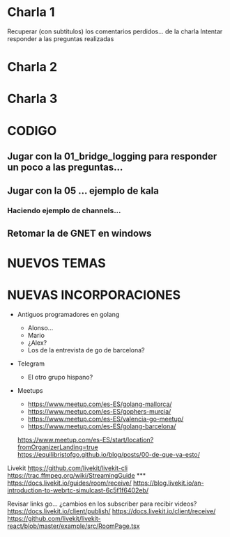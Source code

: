 # Charla 1
Recuperar (con subtitulos) los comentarios perdidos... de la charla
Intentar responder a las preguntas realizadas

# Charla 2

# Charla 3


# CODIGO


## Jugar con la 01_bridge_logging para responder un poco a las preguntas...
## Jugar con la 05 ... ejemplo de kala
### Haciendo ejemplo de channels...
## Retomar la de GNET en windows

# NUEVOS TEMAS


# NUEVAS INCORPORACIONES
- Antiguos programadores en golang
    - Alonso...
    - Mario
    - ¿Alex?
    - Los de la entrevista de go de barcelona?
- Telegram
    - El otro grupo  hispano?
- Meetups
    - https://www.meetup.com/es-ES/golang-mallorca/
    - https://www.meetup.com/es-ES/gophers-murcia/
    - https://www.meetup.com/es-ES/valencia-go-meetup/
    - https://www.meetup.com/es-ES/golang-barcelona/

    https://www.meetup.com/es-ES/start/location?fromOrganizerLanding=true 
    https://equilibristofgo.github.io/blog/posts/00-de-que-va-esto/



Livekit
    https://github.com/livekit/livekit-cli
    https://trac.ffmpeg.org/wiki/StreamingGuide
    *** https://docs.livekit.io/guides/room/receive/
    https://blog.livekit.io/an-introduction-to-webrtc-simulcast-6c5f1f6402eb/

Revisar links go... ¿cambios en los subscriber para recibir videos? 
    https://docs.livekit.io/client/publish/ 
    https://docs.livekit.io/client/receive/ 
    https://github.com/livekit/livekit-react/blob/master/example/src/RoomPage.tsx

